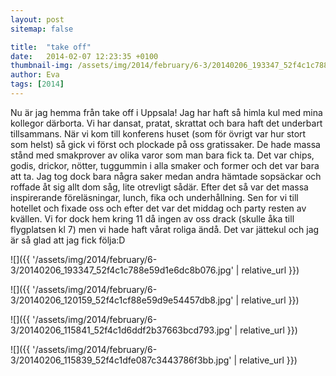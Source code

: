 ```yaml
---
layout: post
sitemap: false

title:  "take off"
date:   2014-02-07 12:23:35 +0100
thumbnail-img: /assets/img/2014/february/6-3/20140206_193347_52f4c1c788e59d1e6dc8b076.jpg
author: Eva
tags: [2014]
---
```


Nu är jag hemma från take off i Uppsala! Jag har haft så himla kul med mina kollegor därborta. Vi har dansat, pratat, skrattat och bara haft det underbart  tillsammans.  När vi kom till konferens huset (som för övrigt var hur stort som helst) så gick vi först och plockade på oss gratissaker. De hade massa stånd med smakprover av olika varor som man bara fick ta. Det var chips, godis, drickor, nötter, tuggummin i alla smaker och former och det var bara att ta. Jag tog dock bara några saker medan andra hämtade sopsäckar och roffade åt sig allt dom såg, lite otrevligt sådär. Efter det så var det massa inspirerande föreläsningar, lunch,  fika och underhållning. Sen for vi till hotellet och fixade oss och efter det var det middag och party resten av kvällen. Vi for dock hem kring 11 då ingen av oss drack (skulle åka till flygplatsen kl 7) men vi hade haft vårat roliga ändå. Det var jättekul och jag är så glad att jag fick följa:D

![]({{ '/assets/img/2014/february/6-3/20140206_193347_52f4c1c788e59d1e6dc8b076.jpg'  | relative_url }})

![]({{ '/assets/img/2014/february/6-3/20140206_120159_52f4c1cf88e59d9e54457db8.jpg'  | relative_url }})

![]({{ '/assets/img/2014/february/6-3/20140206_115841_52f4c1d6ddf2b37663bcd793.jpg'  | relative_url }})

![]({{ '/assets/img/2014/february/6-3/20140206_115839_52f4c1dfe087c3443786f3bb.jpg'  | relative_url }})

